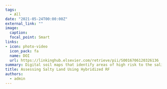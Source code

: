```yaml
---
tags:
  - All
date: "2021-05-24T00:00:00Z"
external_link: ""
image:
  caption: 
  focal_point: Smart
links:
- icon: photo-video
  icon_pack: fa
  name: DOI
  url: https://linkinghub.elsevier.com/retrieve/pii/S0016706120326136
summary: Digital soil maps that identify areas of high risk to the salinization and alkalization processes can be used to facilitate better land management and soil management practices. This study assessed spatial variability of soil salinity and sodicity on agriculturally intensive regions of the Kurdistan province, Iran. 
title: Assessing Salty Land Using Hybridized RF
authors: 
  - admin
---
```

